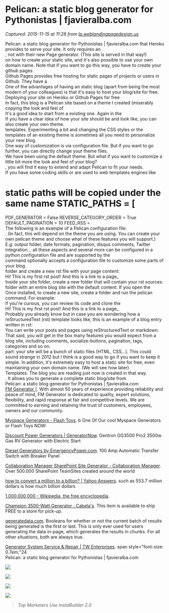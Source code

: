 # Pelican: a static blog generator for Pythonistas | fjavieralba.com

_Captured: 2015-11-15 at 11:28 from [lp.weblandingpagedesign.us](http://lp.weblandingpagedesign.us/post/Pelican-a-static-blog-generat-55fe08f3e17e773a31f7b843.html)_

Pelican: a static blog generator for Pythonistas | fjavieralba.com that Heroku provides to serve your site. It only requires an   
, not with their new Page generator. (This site is served in that way!)  
on how to create your static site, and it's also possible to use your own domain name. Note that if you want to go this way, you have to create your github pages   
Github Pages provides free hosting for static pages of projects or users in Github. They have a   
One of the advantages of having an static blog (apart from being the most modern of your colleagues) is that it's easy to host your blog/site for free.  
Deploying your site on Heroku or Github Pages for free  
In fact, this blog is a Pelican site based on a theme I created (miserably copying the look and feel of   
It's a good idea to start from a existing one. Again in the   
If you have a clear idea of how your site should be and look like, you can also create your own theme.  
templates. Experimenting a bit and changing the CSS styles or the templates of an existing theme is sometimes all you need to personalize your new blog.  
One way of customization is via configuration file. But if you want to go further, you can directly change your theme files.  
We have been using the default theme. But what if you want to customize a little bit more the look and feel of your blog?  
, you will find it easy to extend and adapt Pelican to fit your needs.  
If you have some coding skills or are used to web templates engines like   
# static paths will be copied under the same name STATIC_PATHS = [  
PDF_GENERATOR = False REVERSE_CATEGORY_ORDER = True DEFAULT_PAGINATION = 10 FEED_RSS =   
The following is an example of a Pelican configuration file:  
. (In fact, this will depend on the theme you are using. You can create your own pelican theme and choose what of these features you will support.)  
E.g: output folder, date formats, pagination, disqus comments, Twitter integration... all these aspects and several more can be configured in a python configuration file and are supported by the   
command optionally accepts a configuration file to customize some parts of your blog.  
folder and create a new rst file with your page content:  
Hi! This is my first rst post! And this is a link to a page_   
Inside your site folder, create a new folder that will contain your rst sources:  
folder with an entire blog site with the default content. If you open the   
Once installed, to create a new site, create a folder and run the pelican command. For example:  
If you're curious, you can review its code and clone the   
Hi! This is my first rst post! And this is a link to a page_   
Probably you already know but in case you are wondering how a reStructuredText (rst) template looks like, this is an example of a blog entry written in rst:  
You can write your posts and pages using reStructuredText or markdown.  
That said, you will get in the box many features you would expect from a blog site, including comments, socialize-buttons, pagination, tags, categories and so on.  
part: your site will be a bunch of static files (HTML, CSS...). This could sound strange in 2012 but I think is a good way to go if you want to keep it simple. In addition, it's extremely easy to host a static site for free, even maintaining your own domain name. (We will see how later)  
Templates. The blog you are reading just now is created in that way.  
. It allows you to generate a complete static blog/site from   
Pelican: a static blog generator for Pythonistas | fjavieralba.com  
[FM Generator |](http://lp.weblandingpagedesign.us/post/FM-Generator--55fe08f3e17e773a31f7b862.html). With almost 50 years of experience providing reliability and peace of mind, FM Generator is dedicated to quality, expert solutions, flexibility, and rapid response at fair and competitive levels. We are committed to earning and retaining the trust of customers, employees, owners and our community.

[Myspace Generators - Flash Toys](http://lp.weblandingpagedesign.us/post/Myspace-Generators--Flash-Toy-55fe08f3e17e773a31f7b863.html). b One Of Our cool Myspace Generators or Flash Toys NOW:

[Discount Power Generators | GeneratorNow](http://lp.weblandingpagedesign.us/post/Discount-Power-Generators-Ge-55fe08f3e17e773a31f7b864.html). Gentron GG3500 Pro2 3500w Gas RV Generator with Electric Start

[Diesel Generators by EmergencyPower.com](http://lp.weblandingpagedesign.us/post/Diesel-Generators-by-Emergency-55fe08f3e17e773a31f7b865.html). 100 Amp Automatic Transfer Switch with Breaker Panel

[Collaboration Manager SharePoint Site Generator - Collaboration Manager](http://lp.weblandingpagedesign.us/post/Collaboration-Manager-SharePoi-55fe08f3e17e773a31f7b866.html). Over 500.000 SharePoint TeamSites created around the world

[how to convert a million to a billion? | Yahoo Answers](http://lp.weblandingpagedesign.us/post/how-to-convert-a-million-to-a--55fe08f3e17e773a31f7b867.html). such as 553.7 million dollars is how much billion dollars

[1,000,000,000 - Wikipedia, the free encyclopedia](http://lp.weblandingpagedesign.us/post/1000000000--Wikipedia-the-55fe08f3e17e773a31f7b868.html).

[Champion 3500-Watt Generator : Cabela's](http://lp.weblandingpagedesign.us/post/Champion-3500-Watt-Generator--55fe08f3e17e773a31f7b869.html). This item is available to ship FREE to a store for pick-up.

[generatedata.com](http://lp.weblandingpagedesign.us/post/generatedatacom-55fe08f3e17e773a31f7b86a.html). Booleans for whether or not the current batch of results being generated is the first or last. This is only ever used for users generating the data in-page, which generates the results in chunks. For all other situations, both are always true.

[Generator System Service & Repair | TW Enterprises](http://lp.weblandingpagedesign.us/post/Generator-System-Service-amp-55fe08f3e17e773a31f7b86c.html). span style="font-size: 0.7em;"24  
Pelican: a static blog generator for Pythonistas | fjavieralba.com

![](http://54.187.60.240/adscb/products/ibuilder2/images/003.png)

![](http://54.187.60.240/adscb/products/ibuilder2/images/005.png)

![](http://54.187.60.240/adscb/products/ibuilder2/images/3stepdemo.gif)

![](http://54.187.60.240/adscb/products/ibuilder2/images/testimonials.jpg)

> _Top Marketers Use InstaBuilder 2.0_
